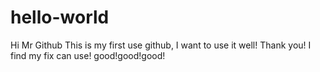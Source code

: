 # hello-world

Hi Mr Github
  This is my first use github, I want to use it well!
  Thank you!
  I find my fix can use!
  good!good!good!
